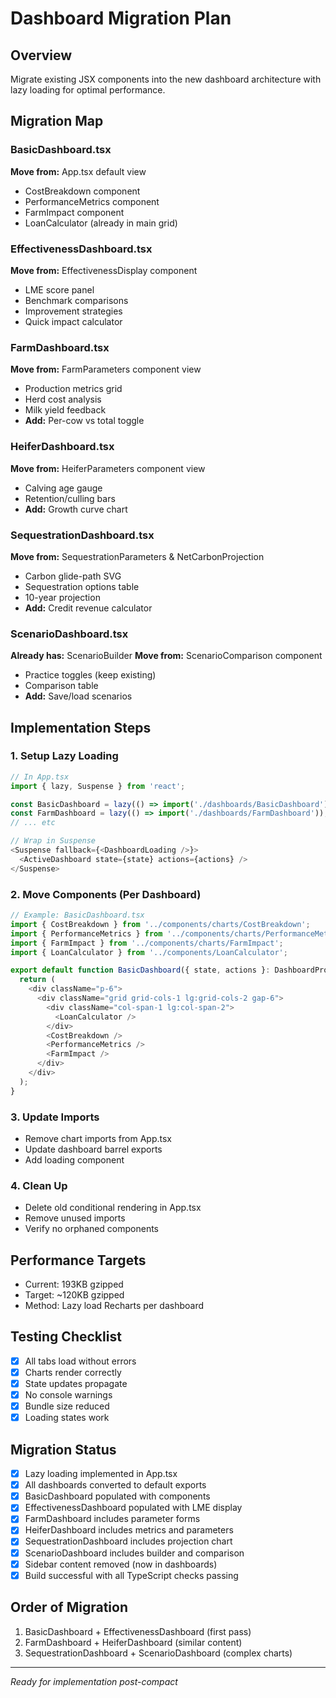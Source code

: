 # Dashboard Migration Plan

## Overview
Migrate existing JSX components into the new dashboard architecture with lazy loading for optimal performance.

## Migration Map

### BasicDashboard.tsx
**Move from:** App.tsx default view
- CostBreakdown component
- PerformanceMetrics component
- FarmImpact component
- LoanCalculator (already in main grid)

### EffectivenessDashboard.tsx
**Move from:** EffectivenessDisplay component
- LME score panel
- Benchmark comparisons
- Improvement strategies
- Quick impact calculator

### FarmDashboard.tsx
**Move from:** FarmParameters component view
- Production metrics grid
- Herd cost analysis
- Milk yield feedback
- **Add:** Per-cow vs total toggle

### HeiferDashboard.tsx
**Move from:** HeiferParameters component view
- Calving age gauge
- Retention/culling bars
- **Add:** Growth curve chart

### SequestrationDashboard.tsx
**Move from:** SequestrationParameters & NetCarbonProjection
- Carbon glide-path SVG
- Sequestration options table
- 10-year projection
- **Add:** Credit revenue calculator

### ScenarioDashboard.tsx
**Already has:** ScenarioBuilder
**Move from:** ScenarioComparison component
- Practice toggles (keep existing)
- Comparison table
- **Add:** Save/load scenarios

## Implementation Steps

### 1. Setup Lazy Loading
```typescript
// In App.tsx
import { lazy, Suspense } from 'react';

const BasicDashboard = lazy(() => import('./dashboards/BasicDashboard'));
const FarmDashboard = lazy(() => import('./dashboards/FarmDashboard'));
// ... etc

// Wrap in Suspense
<Suspense fallback={<DashboardLoading />}>
  <ActiveDashboard state={state} actions={actions} />
</Suspense>
```

### 2. Move Components (Per Dashboard)
```typescript
// Example: BasicDashboard.tsx
import { CostBreakdown } from '../components/charts/CostBreakdown';
import { PerformanceMetrics } from '../components/charts/PerformanceMetrics';
import { FarmImpact } from '../components/charts/FarmImpact';
import { LoanCalculator } from '../components/LoanCalculator';

export default function BasicDashboard({ state, actions }: DashboardProps) {
  return (
    <div className="p-6">
      <div className="grid grid-cols-1 lg:grid-cols-2 gap-6">
        <div className="col-span-1 lg:col-span-2">
          <LoanCalculator />
        </div>
        <CostBreakdown />
        <PerformanceMetrics />
        <FarmImpact />
      </div>
    </div>
  );
}
```

### 3. Update Imports
- Remove chart imports from App.tsx
- Update dashboard barrel exports
- Add loading component

### 4. Clean Up
- Delete old conditional rendering in App.tsx
- Remove unused imports
- Verify no orphaned components

## Performance Targets
- Current: 193KB gzipped
- Target: ~120KB gzipped
- Method: Lazy load Recharts per dashboard

## Testing Checklist
- [x] All tabs load without errors
- [x] Charts render correctly
- [x] State updates propagate
- [x] No console warnings
- [x] Bundle size reduced
- [x] Loading states work

## Migration Status
- [x] Lazy loading implemented in App.tsx
- [x] All dashboards converted to default exports
- [x] BasicDashboard populated with components
- [x] EffectivenessDashboard populated with LME display
- [x] FarmDashboard includes parameter forms
- [x] HeiferDashboard includes metrics and parameters
- [x] SequestrationDashboard includes projection chart
- [x] ScenarioDashboard includes builder and comparison
- [x] Sidebar content removed (now in dashboards)
- [x] Build successful with all TypeScript checks passing

## Order of Migration
1. BasicDashboard + EffectivenessDashboard (first pass)
2. FarmDashboard + HeiferDashboard (similar content)
3. SequestrationDashboard + ScenarioDashboard (complex charts)

---
*Ready for implementation post-compact*